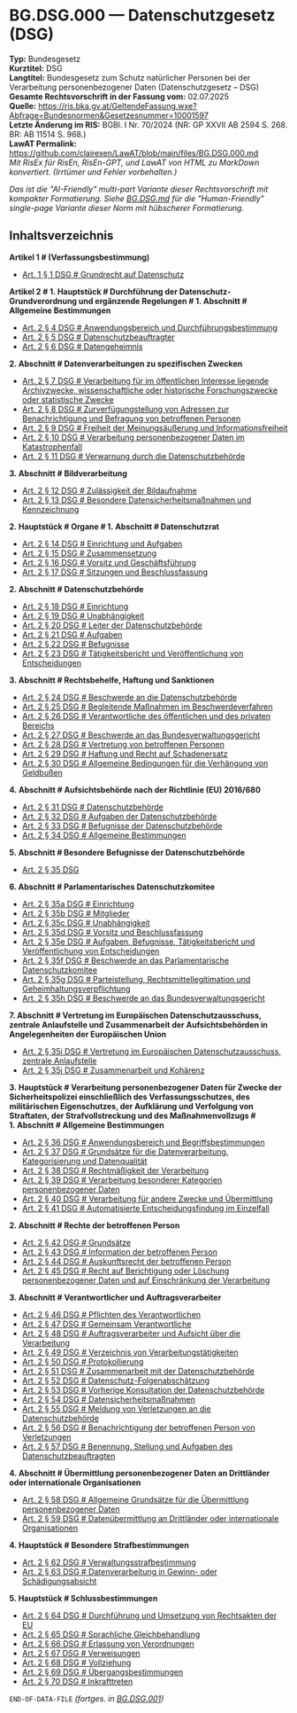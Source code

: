 # BG.DSG.000 — Datenschutzgesetz (DSG)
**Typ:** Bundesgesetz  
**Kurztitel:** DSG  
**Langtitel:** Bundesgesetz zum Schutz natürlicher Personen bei der Verarbeitung personenbezogener Daten (Datenschutzgesetz – DSG)  
**Gesamte Rechtsvorschrift in der Fassung vom:** 02.07.2025  
**Quelle:** https://ris.bka.gv.at/GeltendeFassung.wxe?Abfrage=Bundesnormen&Gesetzesnummer=10001597  
**Letzte Änderung im RIS:** BGBl. I Nr. 70/2024 (NR: GP XXVII AB 2594 S. 268. BR: AB 11514 S. 968.)  
**LawAT Permalink:** https://github.com/clairexen/LawAT/blob/main/files/BG.DSG.000.md  
*Mit RisEx für RisEn, RisEn-GPT, und LawAT von HTML zu MarkDown konvertiert. (Irrtümer und Fehler vorbehalten.)*

*Das ist die "AI-Friendly" multi-part Variante dieser Rechtsvorschrift mit kompakter Formatierung. Siehe [BG.DSG.md](BG.DSG.md) für die "Human-Friendly" single-page Variante dieser Norm mit hübscherer Formatierung.*

## Inhaltsverzeichnis

**Artikel 1 # (Verfassungsbestimmung)**  
* [Art. 1 § 1 DSG # Grundrecht auf Datenschutz](BG.DSG.001.md#art-1--1-dsg--grundrecht-auf-datenschutz)

**Artikel 2 # 1. Hauptstück # Durchführung der Datenschutz-Grundverordnung und ergänzende Regelungen # 1. Abschnitt # Allgemeine Bestimmungen**  
* [Art. 2 § 4 DSG # Anwendungsbereich und Durchführungsbestimmung](BG.DSG.001.md#art-2--4-dsg--anwendungsbereich-und-durchführungsbestimmung)  
* [Art. 2 § 5 DSG # Datenschutzbeauftragter](BG.DSG.001.md#art-2--5-dsg--datenschutzbeauftragter)  
* [Art. 2 § 6 DSG # Datengeheimnis](BG.DSG.001.md#art-2--6-dsg--datengeheimnis)

**2. Abschnitt # Datenverarbeitungen zu spezifischen Zwecken**  
* [Art. 2 § 7 DSG # Verarbeitung für im öffentlichen Interesse liegende Archivzwecke, wissenschaftliche oder historische Forschungszwecke oder statistische Zwecke](BG.DSG.002.md#art-2--7-dsg--verarbeitung-für-im-öffentlichen-interesse-liegende-archivzwecke-wissenschaftliche-oder-historische-forschungszwecke-oder-statistische-zwecke)  
* [Art. 2 § 8 DSG # Zurverfügungstellung von Adressen zur Benachrichtigung und Befragung von betroffenen Personen](BG.DSG.002.md#art-2--8-dsg--zurverfügungstellung-von-adressen-zur-benachrichtigung-und-befragung-von-betroffenen-personen)  
* [Art. 2 § 9 DSG # Freiheit der Meinungsäußerung und Informationsfreiheit](BG.DSG.002.md#art-2--9-dsg--freiheit-der-meinungsäußerung-und-informationsfreiheit)  
* [Art. 2 § 10 DSG # Verarbeitung personenbezogener Daten im Katastrophenfall](BG.DSG.002.md#art-2--10-dsg--verarbeitung-personenbezogener-daten-im-katastrophenfall)  
* [Art. 2 § 11 DSG # Verwarnung durch die Datenschutzbehörde](BG.DSG.002.md#art-2--11-dsg--verwarnung-durch-die-datenschutzbehörde)

**3. Abschnitt # Bildverarbeitung**  
* [Art. 2 § 12 DSG # Zulässigkeit der Bildaufnahme](BG.DSG.002.md#art-2--12-dsg--zulässigkeit-der-bildaufnahme)  
* [Art. 2 § 13 DSG # Besondere Datensicherheitsmaßnahmen und Kennzeichnung](BG.DSG.002.md#art-2--13-dsg--besondere-datensicherheitsmaßnahmen-und-kennzeichnung)

**2. Hauptstück # Organe # 1. Abschnitt # Datenschutzrat**  
* [Art. 2 § 14 DSG # Einrichtung und Aufgaben](BG.DSG.003.md#art-2--14-dsg--einrichtung-und-aufgaben)  
* [Art. 2 § 15 DSG # Zusammensetzung](BG.DSG.003.md#art-2--15-dsg--zusammensetzung)  
* [Art. 2 § 16 DSG # Vorsitz und Geschäftsführung](BG.DSG.003.md#art-2--16-dsg--vorsitz-und-geschäftsführung)  
* [Art. 2 § 17 DSG # Sitzungen und Beschlussfassung](BG.DSG.003.md#art-2--17-dsg--sitzungen-und-beschlussfassung)

**2. Abschnitt # Datenschutzbehörde**  
* [Art. 2 § 18 DSG # Einrichtung](BG.DSG.003.md#art-2--18-dsg--einrichtung)  
* [Art. 2 § 19 DSG # Unabhängigkeit](BG.DSG.003.md#art-2--19-dsg--unabhängigkeit)  
* [Art. 2 § 20 DSG # Leiter der Datenschutzbehörde](BG.DSG.003.md#art-2--20-dsg--leiter-der-datenschutzbehörde)  
* [Art. 2 § 21 DSG # Aufgaben](BG.DSG.003.md#art-2--21-dsg--aufgaben)  
* [Art. 2 § 22 DSG # Befugnisse](BG.DSG.003.md#art-2--22-dsg--befugnisse)  
* [Art. 2 § 23 DSG # Tätigkeitsbericht und Veröffentlichung von Entscheidungen](BG.DSG.003.md#art-2--23-dsg--tätigkeitsbericht-und-veröffentlichung-von-entscheidungen)

**3. Abschnitt # Rechtsbehelfe, Haftung und Sanktionen**  
* [Art. 2 § 24 DSG # Beschwerde an die Datenschutzbehörde](BG.DSG.004.md#art-2--24-dsg--beschwerde-an-die-datenschutzbehörde)  
* [Art. 2 § 25 DSG # Begleitende Maßnahmen im Beschwerdeverfahren](BG.DSG.004.md#art-2--25-dsg--begleitende-maßnahmen-im-beschwerdeverfahren)  
* [Art. 2 § 26 DSG # Verantwortliche des öffentlichen und des privaten Bereichs](BG.DSG.004.md#art-2--26-dsg--verantwortliche-des-öffentlichen-und-des-privaten-bereichs)  
* [Art. 2 § 27 DSG # Beschwerde an das Bundesverwaltungsgericht](BG.DSG.004.md#art-2--27-dsg--beschwerde-an-das-bundesverwaltungsgericht)  
* [Art. 2 § 28 DSG # Vertretung von betroffenen Personen](BG.DSG.004.md#art-2--28-dsg--vertretung-von-betroffenen-personen)  
* [Art. 2 § 29 DSG # Haftung und Recht auf Schadenersatz](BG.DSG.004.md#art-2--29-dsg--haftung-und-recht-auf-schadenersatz)  
* [Art. 2 § 30 DSG # Allgemeine Bedingungen für die Verhängung von Geldbußen](BG.DSG.004.md#art-2--30-dsg--allgemeine-bedingungen-für-die-verhängung-von-geldbußen)

**4. Abschnitt # Aufsichtsbehörde nach der Richtlinie (EU) 2016/680**  
* [Art. 2 § 31 DSG # Datenschutzbehörde](BG.DSG.004.md#art-2--31-dsg--datenschutzbehörde)  
* [Art. 2 § 32 DSG # Aufgaben der Datenschutzbehörde](BG.DSG.004.md#art-2--32-dsg--aufgaben-der-datenschutzbehörde)  
* [Art. 2 § 33 DSG # Befugnisse der Datenschutzbehörde](BG.DSG.004.md#art-2--33-dsg--befugnisse-der-datenschutzbehörde)  
* [Art. 2 § 34 DSG # Allgemeine Bestimmungen](BG.DSG.004.md#art-2--34-dsg--allgemeine-bestimmungen)

**5. Abschnitt # Besondere Befugnisse der Datenschutzbehörde**  
* [Art. 2 § 35 DSG](BG.DSG.004.md#art-2--35-dsg)

**6. Abschnitt # Parlamentarisches Datenschutzkomitee**  
* [Art. 2 § 35a DSG # Einrichtung](BG.DSG.005.md#art-2--35a-dsg--einrichtung)  
* [Art. 2 § 35b DSG # Mitglieder](BG.DSG.005.md#art-2--35b-dsg--mitglieder)  
* [Art. 2 § 35c DSG # Unabhängigkeit](BG.DSG.005.md#art-2--35c-dsg--unabhängigkeit)  
* [Art. 2 § 35d DSG # Vorsitz und Beschlussfassung](BG.DSG.005.md#art-2--35d-dsg--vorsitz-und-beschlussfassung)  
* [Art. 2 § 35e DSG # Aufgaben, Befugnisse, Tätigkeitsbericht und Veröffentlichung von Entscheidungen](BG.DSG.005.md#art-2--35e-dsg--aufgaben-befugnisse-tätigkeitsbericht-und-veröffentlichung-von-entscheidungen)  
* [Art. 2 § 35f DSG # Beschwerde an das Parlamentarische Datenschutzkomitee](BG.DSG.005.md#art-2--35f-dsg--beschwerde-an-das-parlamentarische-datenschutzkomitee)  
* [Art. 2 § 35g DSG # Parteistellung, Rechtsmittellegitimation und Geheimhaltungsverpflichtung](BG.DSG.005.md#art-2--35g-dsg--parteistellung-rechtsmittellegitimation-und-geheimhaltungsverpflichtung)  
* [Art. 2 § 35h DSG # Beschwerde an das Bundesverwaltungsgericht](BG.DSG.005.md#art-2--35h-dsg--beschwerde-an-das-bundesverwaltungsgericht)

**7. Abschnitt # Vertretung im Europäischen Datenschutzausschuss, zentrale Anlaufstelle und Zusammenarbeit der Aufsichtsbehörden in Angelegenheiten der Europäischen Union**  
* [Art. 2 § 35i DSG # Vertretung im Europäischen Datenschutzausschuss, zentrale Anlaufstelle](BG.DSG.005.md#art-2--35i-dsg--vertretung-im-europäischen-datenschutzausschuss-zentrale-anlaufstelle)  
* [Art. 2 § 35j DSG # Zusammenarbeit und Kohärenz](BG.DSG.005.md#art-2--35j-dsg--zusammenarbeit-und-kohärenz)

**3. Hauptstück # Verarbeitung personenbezogener Daten für Zwecke der Sicherheitspolizei einschließlich des Verfassungsschutzes, des militärischen Eigenschutzes, der Aufklärung und Verfolgung von Straftaten, der Strafvollstreckung und des Maßnahmenvollzugs # 1. Abschnitt # Allgemeine Bestimmungen**  
* [Art. 2 § 36 DSG # Anwendungsbereich und Begriffsbestimmungen](BG.DSG.005.md#art-2--36-dsg--anwendungsbereich-und-begriffsbestimmungen)  
* [Art. 2 § 37 DSG # Grundsätze für die Datenverarbeitung, Kategorisierung und Datenqualität](BG.DSG.005.md#art-2--37-dsg--grundsätze-für-die-datenverarbeitung-kategorisierung-und-datenqualität)  
* [Art. 2 § 38 DSG # Rechtmäßigkeit der Verarbeitung](BG.DSG.005.md#art-2--38-dsg--rechtmäßigkeit-der-verarbeitung)  
* [Art. 2 § 39 DSG # Verarbeitung besonderer Kategorien personenbezogener Daten](BG.DSG.005.md#art-2--39-dsg--verarbeitung-besonderer-kategorien-personenbezogener-daten)  
* [Art. 2 § 40 DSG # Verarbeitung für andere Zwecke und Übermittlung](BG.DSG.005.md#art-2--40-dsg--verarbeitung-für-andere-zwecke-und-übermittlung)  
* [Art. 2 § 41 DSG # Automatisierte Entscheidungsfindung im Einzelfall](BG.DSG.005.md#art-2--41-dsg--automatisierte-entscheidungsfindung-im-einzelfall)

**2. Abschnitt # Rechte der betroffenen Person**  
* [Art. 2 § 42 DSG # Grundsätze](BG.DSG.006.md#art-2--42-dsg--grundsätze)  
* [Art. 2 § 43 DSG # Information der betroffenen Person](BG.DSG.006.md#art-2--43-dsg--information-der-betroffenen-person)  
* [Art. 2 § 44 DSG # Auskunftsrecht der betroffenen Person](BG.DSG.006.md#art-2--44-dsg--auskunftsrecht-der-betroffenen-person)  
* [Art. 2 § 45 DSG # Recht auf Berichtigung oder Löschung personenbezogener Daten und auf Einschränkung der Verarbeitung](BG.DSG.006.md#art-2--45-dsg--recht-auf-berichtigung-oder-löschung-personenbezogener-daten-und-auf-einschränkung-der-verarbeitung)

**3. Abschnitt # Verantwortlicher und Auftragsverarbeiter**  
* [Art. 2 § 46 DSG # Pflichten des Verantwortlichen](BG.DSG.006.md#art-2--46-dsg--pflichten-des-verantwortlichen)  
* [Art. 2 § 47 DSG # Gemeinsam Verantwortliche](BG.DSG.006.md#art-2--47-dsg--gemeinsam-verantwortliche)  
* [Art. 2 § 48 DSG # Auftragsverarbeiter und Aufsicht über die Verarbeitung](BG.DSG.006.md#art-2--48-dsg--auftragsverarbeiter-und-aufsicht-über-die-verarbeitung)  
* [Art. 2 § 49 DSG # Verzeichnis von Verarbeitungstätigkeiten](BG.DSG.006.md#art-2--49-dsg--verzeichnis-von-verarbeitungstätigkeiten)  
* [Art. 2 § 50 DSG # Protokollierung](BG.DSG.006.md#art-2--50-dsg--protokollierung)  
* [Art. 2 § 51 DSG # Zusammenarbeit mit der Datenschutzbehörde](BG.DSG.006.md#art-2--51-dsg--zusammenarbeit-mit-der-datenschutzbehörde)  
* [Art. 2 § 52 DSG # Datenschutz-Folgenabschätzung](BG.DSG.006.md#art-2--52-dsg--datenschutz-folgenabschätzung)  
* [Art. 2 § 53 DSG # Vorherige Konsultation der Datenschutzbehörde](BG.DSG.006.md#art-2--53-dsg--vorherige-konsultation-der-datenschutzbehörde)  
* [Art. 2 § 54 DSG # Datensicherheitsmaßnahmen](BG.DSG.006.md#art-2--54-dsg--datensicherheitsmaßnahmen)  
* [Art. 2 § 55 DSG # Meldung von Verletzungen an die Datenschutzbehörde](BG.DSG.006.md#art-2--55-dsg--meldung-von-verletzungen-an-die-datenschutzbehörde)  
* [Art. 2 § 56 DSG # Benachrichtigung der betroffenen Person von Verletzungen](BG.DSG.006.md#art-2--56-dsg--benachrichtigung-der-betroffenen-person-von-verletzungen)  
* [Art. 2 § 57 DSG # Benennung, Stellung und Aufgaben des Datenschutzbeauftragten](BG.DSG.006.md#art-2--57-dsg--benennung-stellung-und-aufgaben-des-datenschutzbeauftragten)

**4. Abschnitt # Übermittlung personenbezogener Daten an Drittländer oder internationale Organisationen**  
* [Art. 2 § 58 DSG # Allgemeine Grundsätze für die Übermittlung personenbezogener Daten](BG.DSG.007.md#art-2--58-dsg--allgemeine-grundsätze-für-die-übermittlung-personenbezogener-daten)  
* [Art. 2 § 59 DSG # Datenübermittlung an Drittländer oder internationale Organisationen](BG.DSG.007.md#art-2--59-dsg--datenübermittlung-an-drittländer-oder-internationale-organisationen)

**4. Hauptstück # Besondere Strafbestimmungen**  
* [Art. 2 § 62 DSG # Verwaltungsstrafbestimmung](BG.DSG.007.md#art-2--62-dsg--verwaltungsstrafbestimmung)  
* [Art. 2 § 63 DSG # Datenverarbeitung in Gewinn- oder Schädigungsabsicht](BG.DSG.007.md#art-2--63-dsg--datenverarbeitung-in-gewinn--oder-schädigungsabsicht)

**5. Hauptstück # Schlussbestimmungen**  
* [Art. 2 § 64 DSG # Durchführung und Umsetzung von Rechtsakten der EU](BG.DSG.007.md#art-2--64-dsg--durchführung-und-umsetzung-von-rechtsakten-der-eu)  
* [Art. 2 § 65 DSG # Sprachliche Gleichbehandlung](BG.DSG.007.md#art-2--65-dsg--sprachliche-gleichbehandlung)  
* [Art. 2 § 66 DSG # Erlassung von Verordnungen](BG.DSG.007.md#art-2--66-dsg--erlassung-von-verordnungen)  
* [Art. 2 § 67 DSG # Verweisungen](BG.DSG.007.md#art-2--67-dsg--verweisungen)  
* [Art. 2 § 68 DSG # Vollziehung](BG.DSG.007.md#art-2--68-dsg--vollziehung)  
* [Art. 2 § 69 DSG # Übergangsbestimmungen](BG.DSG.007.md#art-2--69-dsg--übergangsbestimmungen)  
* [Art. 2 § 70 DSG # Inkrafttreten](BG.DSG.007.md#art-2--70-dsg--inkrafttreten)

`END-OF-DATA-FILE` *(fortges. in [BG.DSG.001](BG.DSG.001.md))*
